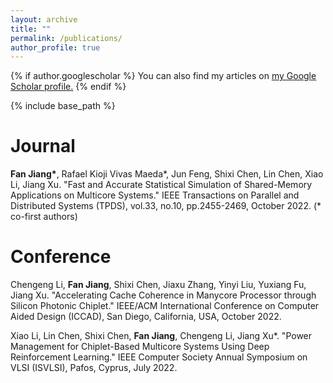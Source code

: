 ```yaml
---
layout: archive
title: ""
permalink: /publications/
author_profile: true
---
```


{% if author.googlescholar %}
  You can also find my articles on <u><a href="{{author.googlescholar}}">my Google Scholar profile</a>.</u>
{% endif %}

{% include base_path %}

<!-- {% for post in site.publications reversed %}
  {% include archive-single.html %}
{% endfor %}
 -->

Journal
======
**Fan Jiang\***, Rafael Kioji Vivas Maeda\*, Jun Feng, Shixi Chen, Lin Chen, Xiao Li, Jiang Xu. "Fast and Accurate Statistical Simulation of Shared-Memory Applications on Multicore Systems." IEEE Transactions on Parallel and Distributed Systems (TPDS), vol.33, no.10, pp.2455-2469, October 2022. (* co-first authors)


Conference
======
Chengeng Li, **Fan Jiang**, Shixi Chen, Jiaxu Zhang, Yinyi Liu, Yuxiang Fu, Jiang Xu. "Accelerating Cache Coherence in Manycore Processor through Silicon Photonic Chiplet." IEEE/ACM International Conference on Computer Aided Design (ICCAD), San Diego, California, USA, October 2022.

Xiao Li, Lin Chen, Shixi Chen, **Fan Jiang**, Chengeng Li, Jiang Xu*. "Power Management for Chiplet-Based Multicore Systems Using Deep Reinforcement Learning." IEEE Computer Society Annual Symposium on VLSI (ISVLSI), Pafos, Cyprus, July 2022.
